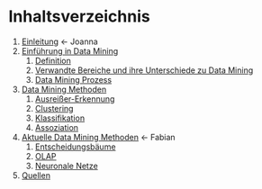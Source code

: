 # Inhaltsverzeichnis

1. [Einleitung](03_einleitung.md) <- Joanna
2. [Einführung in Data Mining](04_einfuehrung.md)
   1. [Definition](04_einfuehrung.md#definition)
   2. [Verwandte Bereiche und ihre Unterschiede zu Data Mining](04_einfuehrung.md#verwandte-bereiche-und-ihre-unterschiede-zu-data-mining)
   3. [Data Mining Prozess](04_einfuehrung.md#data-mining-prozess)
3. [Data Mining Methoden](05_methoden.md)
   1. [Ausreißer-Erkennung](05_methoden.md#ausreißer-erkennung-outliner-detection)
   2. [Clustering](05_methoden.md#clustering)
   3. [Klassifikation](05_methoden.md#klassifikation)
   4. [Assoziation](05_methoden.md#assoziation)
4. [Aktuelle Data Mining Methoden](09_aktuelle.md) <- Fabian
   1. [Entscheidungsbäume](09_aktuelle.md#entscheidungsbäume)
   2. [OLAP](09_aktuelle.md#olap)
   3. [Neuronale Netze](09_aktuelle.md#künstliches-neuronales-netz)
7. [Quellen](14_quellen.md)
